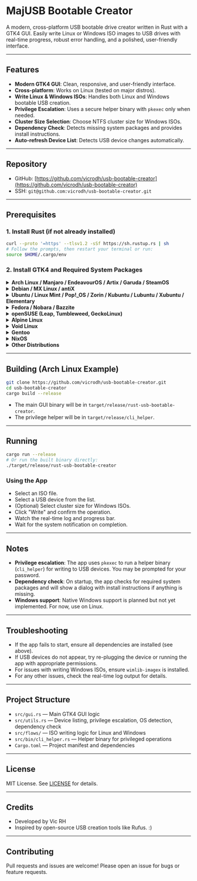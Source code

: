 # MajUSB Bootable Creator

A modern, cross-platform USB bootable drive creator written in Rust with a GTK4 GUI. Easily write Linux or Windows ISO images to USB drives with real-time progress, robust error handling, and a polished, user-friendly interface.

---

## Features
- **Modern GTK4 GUI**: Clean, responsive, and user-friendly interface.
- **Cross-platform**: Works on Linux (tested on major distros).
- **Write Linux & Windows ISOs**: Handles both Linux and Windows bootable USB creation.
- **Privilege Escalation**: Uses a secure helper binary with `pkexec` only when needed.
- **Cluster Size Selection**: Choose NTFS cluster size for Windows ISOs.
- **Dependency Check**: Detects missing system packages and provides install instructions.
- **Auto-refresh Device List**: Detects USB device changes automatically.

---

## Repository
- GitHub: [https://github.com/vicrodh/usb-bootable-creator](https://github.com/vicrodh/usb-bootable-creator)
- SSH: `git@github.com:vicrodh/usb-bootable-creator.git`

---

## Prerequisites

### 1. Install Rust (if not already installed)

```sh
curl --proto '=https' --tlsv1.2 -sSf https://sh.rustup.rs | sh
# Follow the prompts, then restart your terminal or run:
source $HOME/.cargo/env
```

### 2. Install GTK4 and Required System Packages

<details>
<summary><strong>Arch Linux / Manjaro / EndeavourOS / Artix / Garuda / SteamOS</strong></summary>

```sh
sudo pacman -S --needed base-devel rustup gtk4 glib2 gio util-linux coreutils dosfstools ntfs-3g parted rsync polkit
```
</details>

<details>
<summary><strong>Debian / MX Linux / antiX</strong></summary>

```sh
sudo apt update
sudo apt install -y build-essential rustup libgtk-4-dev libglib2.0-dev util-linux coreutils dosfstools ntfs-3g parted rsync policykit-1
```
</details>

<details>
<summary><strong>Ubuntu / Linux Mint / Pop!_OS / Zorin / Kubuntu / Lubuntu / Xubuntu / Elementary</strong></summary>

```sh
sudo apt update
sudo apt install -y build-essential rustup libgtk-4-dev libglib2.0-dev util-linux coreutils dosfstools ntfs-3g parted rsync policykit-1
```
</details>

<details>
<summary><strong>Fedora / Nobara / Bazzite</strong></summary>

```sh
sudo dnf install -y @development-tools rust gtk4-devel glib2-devel gio-devel util-linux coreutils dosfstools ntfs-3g parted rsync polkit
```
</details>

<details>
<summary><strong>openSUSE (Leap, Tumbleweed, GeckoLinux)</strong></summary>

```sh
sudo zypper install -y rust gtk4-devel glib2-devel gio-devel util-linux coreutils dosfstools ntfs-3g parted rsync polkit
```
</details>

<details>
<summary><strong>Alpine Linux</strong></summary>

```sh
sudo apk add build-base rustup gtk4-dev glib-dev gio-dev lsblk coreutils dosfstools ntfs-3g-progs parted rsync polkit
```
</details>

<details>
<summary><strong>Void Linux</strong></summary>

```sh
sudo xbps-install -S base-devel rustup gtk4-devel glib-devel gio-devel util-linux coreutils dosfstools ntfs-3g parted rsync polkit
```
</details>

<details>
<summary><strong>Gentoo</strong></summary>

```sh
sudo emerge --ask sys-devel/gcc sys-devel/make sys-apps/util-linux sys-apps/coreutils sys-fs/dosfstools sys-fs/ntfs3g sys-block/parted net-misc/rsync sys-auth/polkit x11-libs/gtk+:4 dev-libs/glib dev-libs/gio dev-lang/rust
```
</details>

<details>
<summary><strong>NixOS</strong></summary>

```sh
nix-env -iA nixos.gcc nixos.make nixos.util-linux nixos.coreutils nixos.dosfstools nixos.ntfs3g nixos.parted nixos.rsync nixos.polkit nixos.gtk4 nixos.glib nixos.gio nixos.rustc
```
</details>

<details>
<summary><strong>Other Distributions</strong></summary>

Install the following packages (names may vary):
- build tools (gcc, make, etc.)
- rustup
- gtk4, glib, gio development libraries
- util-linux, coreutils, dosfstools, ntfs-3g, parted, rsync, polkit

</details>

---

## Building (Arch Linux Example)

```sh
git clone https://github.com/vicrodh/usb-bootable-creator.git
cd usb-bootable-creator
cargo build --release
```

- The main GUI binary will be in `target/release/rust-usb-bootable-creator`.
- The privilege helper will be in `target/release/cli_helper`.

---

## Running

```sh
cargo run --release
# Or run the built binary directly:
./target/release/rust-usb-bootable-creator
```

### Using the App
- Select an ISO file.
- Select a USB device from the list.
- (Optional) Select cluster size for Windows ISOs.
- Click "Write" and confirm the operation.
- Watch the real-time log and progress bar.
- Wait for the system notification on completion.

---

## Notes
- **Privilege escalation**: The app uses `pkexec` to run a helper binary (`cli_helper`) for writing to USB devices. You may be prompted for your password.
- **Dependency check**: On startup, the app checks for required system packages and will show a dialog with install instructions if anything is missing.
- **Windows support**: Native Windows support is planned but not yet implemented. For now, use on Linux.

---

## Troubleshooting
- If the app fails to start, ensure all dependencies are installed (see above).
- If USB devices do not appear, try re-plugging the device or running the app with appropriate permissions.
- For issues with writing Windows ISOs, ensure `wimlib-imagex` is installed.
- For any other issues, check the real-time log output for details.

---

## Project Structure
- `src/gui.rs` — Main GTK4 GUI logic
- `src/utils.rs` — Device listing, privilege escalation, OS detection, dependency check
- `src/flows/` — ISO writing logic for Linux and Windows
- `src/bin/cli_helper.rs` — Helper binary for privileged operations
- `Cargo.toml` — Project manifest and dependencies

---

## License
MIT License. See [LICENSE](LICENSE) for details.

---

## Credits
- Developed by Vic RH
- Inspired by open-source USB creation tools like Rufus. :) 

---

## Contributing
Pull requests and issues are welcome! Please open an issue for bugs or feature requests.
